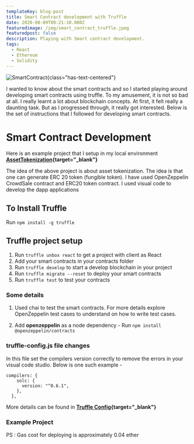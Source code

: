 ```yaml
---
templateKey: blog-post
title: Smart Contract development with Truffle
date: 2020-08-09T00:21:10.000Z
featuredimage: /img/smart_contract_truffle.jpeg
featuredpost: false
description: Playing with Smart contract development.
tags:
  - React
  - Ethereum
  - Solidity
---
```


![SmartContract](/img/smart_contract_truffle.jpeg){class="has-text-centered"}

I wanted to know about the smart contracts and so I started playing around developing smart contracts using truffle. To my amusement, it is not so bad at all. I really learnt a lot about blockchain concepts. At first, it felt really a daunting task. But as I progressed through, it really got interested. Below is the set of instructions that I followed for developing smart contracts.

# Smart Contract Development

Here is an example project that I setup in my local environment **[AssetTokenization](https://github.com/valekar/AssetTokenization){target="\_blank"}**

The idea of the above project is about asset tokenization. The idea is that one can generate ERC 20 token (fungible token). I have used OpenZeppelin CrowdSale contract and ERC20 token contract. I used visual code to develop the dapp applications

## To Install Truffle

Run `npm install -g truffle`

## Truffle project setup

1. Run `truffle unbox react` to get a project with client as React
2. Add your smart contracts in your contracts folder
3. Run `truffle develop` to start a develop blockchain in your project
4. Run `truffle migrate --reset` to deploy your smart contracts
5. Run `truffle test` to test your contracts

### Some details

1. Used chai to test the smart contracts. For more details explore OpenZeppelin test cases to understand on how to write test cases.

2. Add **openzeppelin** as a node dependency - Run `npm install @openzeppelin/contracts`

### truffle-config.js file changes

In this file set the compilers version correctly to remove the errors in your visual code studio. Below is one such example -

```
compilers: {
    solc: {
      version: "^0.6.1",
    },
  },

```

More details can be found in **[Truffle Config](https://www.trufflesuite.com/docs/truffle/reference/configuration){target="\_blank"}**

### Example Project

PS : Gas cost for deploying is approximately 0.04 ether
